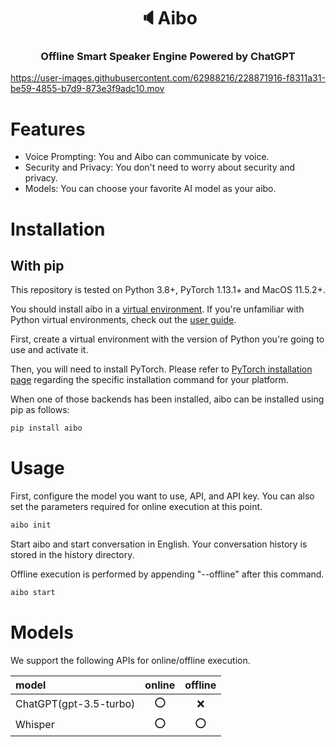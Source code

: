 <h1 align="center">
   🔈Aibo
</h1>
<h3 align="center">
    <p>Offline Smart Speaker Engine Powered by ChatGPT</p>
</h3>

https://user-images.githubusercontent.com/62988216/228871916-f8311a31-be59-4855-b7d9-873e3f9adc10.mov

# Features

- Voice Prompting: You and Aibo can communicate by voice.
- Security and Privacy: You don't need to worry about security and privacy.
- Models: You can choose your favorite AI model as your aibo.

# Installation

## With pip

This repository is tested on Python 3.8+, PyTorch 1.13.1+ and MacOS 11.5.2+.

You should install aibo in a [virtual environment](https://docs.python.org/3/library/venv.html). If you're unfamiliar with Python virtual environments, check out the [user guide](https://packaging.python.org/guides/installing-using-pip-and-virtual-environments/).

First, create a virtual environment with the version of Python you're going to use and activate it.

Then, you will need to install PyTorch.
Please refer to [PyTorch installation page](https://pytorch.org/get-started/locally/#start-locally) regarding the specific installation command for your platform.

When one of those backends has been installed, aibo can be installed using pip as follows:

```bash
pip install aibo
```

# Usage

First, configure the model you want to use, API, and API key. You can also set the parameters required for online execution at this point.

```bash
aibo init
```

Start aibo and start conversation in English. Your conversation history is stored in the history directory.

Offline execution is performed by appending "--offline" after this command.

```bash
aibo start
```

# Models

We support the following APIs for online/offline execution.

| model                  | online | offline |
| :--------------------- | :----: | :-----: |
| ChatGPT(gpt-3.5-turbo) |  ⭕️   |   ❌    |
| Whisper                |  ⭕️   |   ⭕️   |
